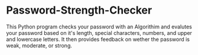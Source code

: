 # Password-Strength-Checker
This Python program checks your password with an Algorithim and evalutes your password based on it's length, special characters, numbers, and upper and lowercase letters. It then provides feedback on wether the password is weak, moderate, or strong.
